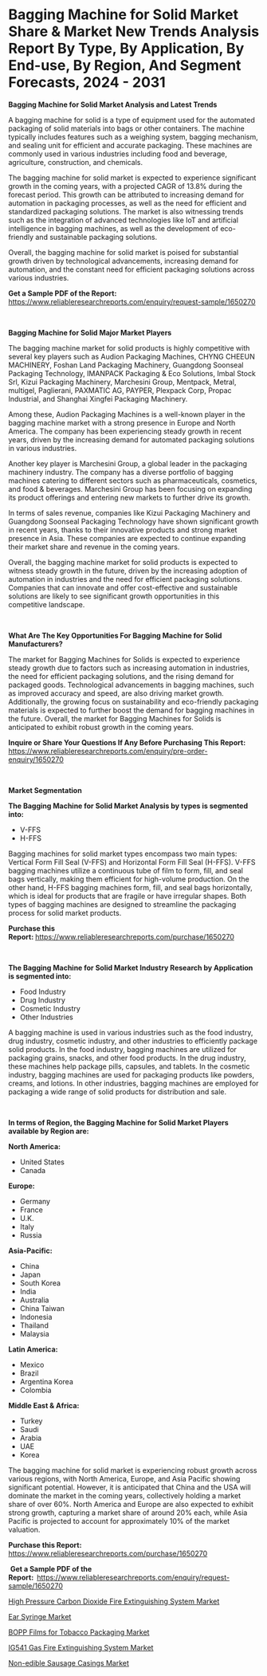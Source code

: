 <p><h1>Bagging Machine for Solid Market Share & Market New Trends Analysis Report By Type, By Application, By End-use, By Region, And Segment Forecasts, 2024 - 2031</h1></p><p><strong>Bagging Machine for Solid Market Analysis and Latest Trends</strong></p>
<p><p>A bagging machine for solid is a type of equipment used for the automated packaging of solid materials into bags or other containers. The machine typically includes features such as a weighing system, bagging mechanism, and sealing unit for efficient and accurate packaging. These machines are commonly used in various industries including food and beverage, agriculture, construction, and chemicals.</p><p>The bagging machine for solid market is expected to experience significant growth in the coming years, with a projected CAGR of 13.8% during the forecast period. This growth can be attributed to increasing demand for automation in packaging processes, as well as the need for efficient and standardized packaging solutions. The market is also witnessing trends such as the integration of advanced technologies like IoT and artificial intelligence in bagging machines, as well as the development of eco-friendly and sustainable packaging solutions.</p><p>Overall, the bagging machine for solid market is poised for substantial growth driven by technological advancements, increasing demand for automation, and the constant need for efficient packaging solutions across various industries.</p></p>
<p><strong>Get a Sample PDF of the Report:&nbsp;</strong> <a href="https://www.reliableresearchreports.com/enquiry/request-sample/1650270">https://www.reliableresearchreports.com/enquiry/request-sample/1650270</a></p>
<p>&nbsp;</p>
<p><strong>Bagging Machine for Solid Major Market Players</strong></p>
<p><p>The bagging machine market for solid products is highly competitive with several key players such as Audion Packaging Machines, CHYNG CHEEUN MACHINERY, Foshan Land Packaging Machinery, Guangdong Soonseal Packaging Technology, IMANPACK Packaging & Eco Solutions, Imbal Stock Srl, Kizui Packaging Machinery, Marchesini Group, Mentpack, Metral, multigel, Paglierani, PAXMATIC AG, PAYPER, Plexpack Corp, Propac Industrial, and Shanghai Xingfei Packaging Machinery.</p><p>Among these, Audion Packaging Machines is a well-known player in the bagging machine market with a strong presence in Europe and North America. The company has been experiencing steady growth in recent years, driven by the increasing demand for automated packaging solutions in various industries.</p><p>Another key player is Marchesini Group, a global leader in the packaging machinery industry. The company has a diverse portfolio of bagging machines catering to different sectors such as pharmaceuticals, cosmetics, and food & beverages. Marchesini Group has been focusing on expanding its product offerings and entering new markets to further drive its growth.</p><p>In terms of sales revenue, companies like Kizui Packaging Machinery and Guangdong Soonseal Packaging Technology have shown significant growth in recent years, thanks to their innovative products and strong market presence in Asia. These companies are expected to continue expanding their market share and revenue in the coming years.</p><p>Overall, the bagging machine market for solid products is expected to witness steady growth in the future, driven by the increasing adoption of automation in industries and the need for efficient packaging solutions. Companies that can innovate and offer cost-effective and sustainable solutions are likely to see significant growth opportunities in this competitive landscape.</p></p>
<p>&nbsp;</p>
<p><strong>What Are The Key Opportunities For Bagging Machine for Solid Manufacturers?</strong></p>
<p><p>The market for Bagging Machines for Solids is expected to experience steady growth due to factors such as increasing automation in industries, the need for efficient packaging solutions, and the rising demand for packaged goods. Technological advancements in bagging machines, such as improved accuracy and speed, are also driving market growth. Additionally, the growing focus on sustainability and eco-friendly packaging materials is expected to further boost the demand for bagging machines in the future. Overall, the market for Bagging Machines for Solids is anticipated to exhibit robust growth in the coming years.</p></p>
<p><strong>Inquire or Share Your Questions If Any Before Purchasing This Report:</strong> <a href="https://www.reliableresearchreports.com/enquiry/pre-order-enquiry/1650270">https://www.reliableresearchreports.com/enquiry/pre-order-enquiry/1650270</a></p>
<p>&nbsp;</p>
<p><strong>Market Segmentation</strong></p>
<p><strong>The Bagging Machine for Solid Market Analysis by types is segmented into:</strong></p>
<p><ul><li>V-FFS</li><li>H-FFS</li></ul></p>
<p><p>Bagging machines for solid market types encompass two main types: Vertical Form Fill Seal (V-FFS) and Horizontal Form Fill Seal (H-FFS). V-FFS bagging machines utilize a continuous tube of film to form, fill, and seal bags vertically, making them efficient for high-volume production. On the other hand, H-FFS bagging machines form, fill, and seal bags horizontally, which is ideal for products that are fragile or have irregular shapes. Both types of bagging machines are designed to streamline the packaging process for solid market products.</p></p>
<p><strong>Purchase this Report:&nbsp;</strong><a href="https://www.reliableresearchreports.com/purchase/1650270">https://www.reliableresearchreports.com/purchase/1650270</a></p>
<p>&nbsp;</p>
<p><strong>The Bagging Machine for Solid Market Industry Research by Application is segmented into:</strong></p>
<p><ul><li>Food Industry</li><li>Drug Industry</li><li>Cosmetic Industry</li><li>Other Industries</li></ul></p>
<p><p>A bagging machine is used in various industries such as the food industry, drug industry, cosmetic industry, and other industries to efficiently package solid products. In the food industry, bagging machines are utilized for packaging grains, snacks, and other food products. In the drug industry, these machines help package pills, capsules, and tablets. In the cosmetic industry, bagging machines are used for packaging products like powders, creams, and lotions. In other industries, bagging machines are employed for packaging a wide range of solid products for distribution and sale.</p></p>
<p>&nbsp;</p>
<p><strong>In terms of Region, the Bagging Machine for Solid Market Players available by Region are:</strong></p>
<p>
    <p> <strong> North America: </strong>
        <ul>
            <li>United States</li>
            <li>Canada</li>
        </ul>
        </p> 
    <p> <strong> Europe: </strong>
        <ul>
            <li>Germany</li>
            <li>France</li>
            <li>U.K.</li>
            <li>Italy</li>
            <li>Russia</li>
        </ul>
        </p> 
    <p> <strong> Asia-Pacific: </strong>
        <ul>
            <li>China</li>
            <li>Japan</li>
            <li>South Korea</li>
            <li>India</li>
            <li>Australia</li>
            <li>China Taiwan</li>
            <li>Indonesia</li>
            <li>Thailand</li>
            <li>Malaysia</li>
        </ul>
        </p> 
    <p> <strong> Latin America: </strong>
        <ul>
            <li>Mexico</li>
            <li>Brazil</li>
            <li>Argentina Korea</li>
            <li>Colombia</li>
        </ul>
        </p> 
    <p> <strong> Middle East & Africa: </strong>
        <ul>
            <li>Turkey</li>
            <li>Saudi</li>
            <li>Arabia</li>
            <li>UAE</li>
            <li>Korea</li>
        </ul>
    </p>
    </p>
<p><p>The bagging machine for solid market is experiencing robust growth across various regions, with North America, Europe, and Asia Pacific showing significant potential. However, it is anticipated that China and the USA will dominate the market in the coming years, collectively holding a market share of over 60%. North America and Europe are also expected to exhibit strong growth, capturing a market share of around 20% each, while Asia Pacific is projected to account for approximately 10% of the market valuation.</p></p>
<p><strong>Purchase this Report: </strong><a href="https://www.reliableresearchreports.com/purchase/1650270">https://www.reliableresearchreports.com/purchase/1650270</a></p>
<p>&nbsp;<strong>Get a Sample PDF of the Report:&nbsp;&nbsp;</strong><a href="https://www.reliableresearchreports.com/enquiry/request-sample/1650270">https://www.reliableresearchreports.com/enquiry/request-sample/1650270</a></p>
<p><strong></strong></p>
<p><p><a href="https://github.com/santosh758595/Market-Research-Report-List-3/blob/main/high-pressure-carbon-dioxide-fire-extinguishing-system-market.md">High Pressure Carbon Dioxide Fire Extinguishing System Market</a></p><p><a href="https://medium.com/p/d00413483fa0/edit">Ear Syringe Market</a></p><p><a href="https://issuu.com/reportprime-2/docs/bopp-films-for-tobacco-packaging-market-size-2030.">BOPP Films for Tobacco Packaging Market</a></p><p><a href="https://github.com/mbisetmhermsr/Market-Research-Report-List-1/blob/main/ig541-gas-fire-extinguishing-system-market.md">IG541 Gas Fire Extinguishing System Market</a></p><p><a href="https://issuu.com/reportprime-2/docs/non-edible-sausage-casings-market-size-2030.pptx">Non-edible Sausage Casings Market</a></p></p>
